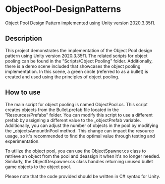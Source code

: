 # ObjectPool-DesignPatterns
Object Pool Design Pattern implemented using Unity version 2020.3.35f1.

## Description
This project demonstrates the implementation of the Object Pool design pattern using Unity version 2020.3.35f1. The related scripts for object pooling can be found in the "Scripts/Object Pooling" folder. Additionally, there is a demo scene included that showcases the object pooling implementation. In this scene, a green circle (referred to as a bullet) is created and used using the principles of object pooling.

## How to use
The main script for object pooling is named ObjectPool.cs. This script creates objects from the Bullet.prefab file located in the "Resources/Prefabs" folder. You can modify this script to use a different prefab by assigning a different value to the _objectPrefab variable. Additionally, you can adjust the number of objects in the pool by modifying the _objectsAmountInPool method. This change can impact the resource usage, so it's recommended to find the optimal value through testing and experimentation.

To utilize the object pool, you can use the ObjectSpawner.cs class to retrieve an object from the pool and deassign it when it's no longer needed. Similarly, the ObjectDespawner.cs class handles returning unused bullet game objects to the object pool.

Please note that the code provided should be written in C# syntax for Unity.
